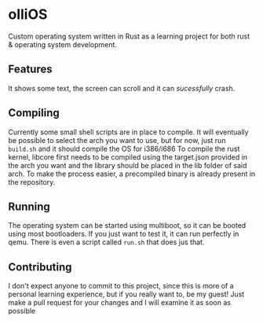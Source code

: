 # olliOS
Custom operating system written in Rust as a learning project for both rust &amp; operating system development.

## Features

It shows some text, the screen can scroll and it can _sucessfully_ crash.

## Compiling

Currently some small shell scripts are in place to compile. It will eventually be possible to select the arch you want to use, but for now, just run `build.sh` and it should compile the OS for i386/i686
To compile the rust kernel, libcore first needs to be compiled using the target.json provided in the arch you want and the library should be placed in the lib folder of said arch. To make the process easier, a precompiled binary is already present in the repository.

## Running

The operating system can be started using multiboot, so it can be booted using most bootloaders. If you just want to test it, it can run perfectly in qemu. There is even a script called `run.sh` that does jus that.

## Contributing

I don't expect anyone to commit to this project, since this is more of a personal learning experience, but if you really want to, be my guest! Just make a pull request for your changes and I will examine it as soon as possible
